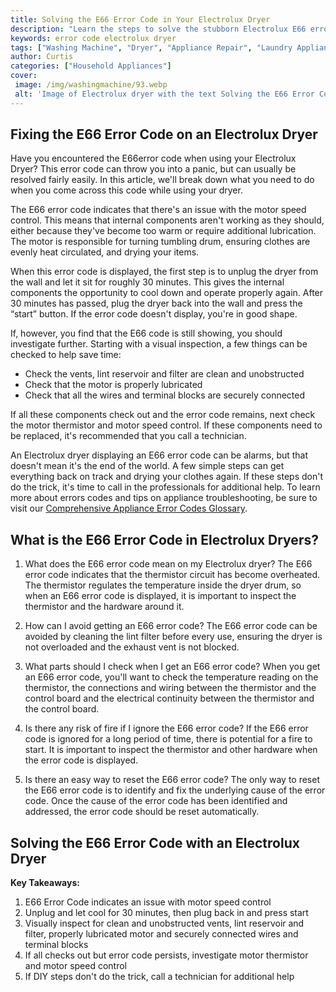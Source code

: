 ```yaml
---
title: Solving the E66 Error Code in Your Electrolux Dryer
description: "Learn the steps to solve the stubborn Electrolux E66 error code from this helpful blog post Discover important tips that can save you time and hassle"
keywords: error code electrolux dryer
tags: ["Washing Machine", "Dryer", "Appliance Repair", "Laundry Appliances", "Appliance Brand"]
author: Curtis
categories: ["Household Appliances"]
cover: 
 image: /img/washingmachine/93.webp
 alt: 'Image of Electrolux dryer with the text Solving the E66 Error Code in your Electrolux Dryer'
---
```

## Fixing the E66 Error Code on an Electrolux Dryer
Have you encountered the E66error code when using your Electrolux Dryer? This error code can throw you into a panic, but can usually be resolved fairly easily. In this article, we'll break down what you need to do when you come across this code while using your dryer. 

The E66 error code indicates that there's an issue with the motor speed control. This means that internal components aren't working as they should, either because they've become too warm or require additional lubrication. The motor is responsible for turning tumbling drum, ensuring clothes are evenly heat circulated, and drying your items.

When this error code is displayed, the first step is to unplug the dryer from the wall and let it sit for roughly 30 minutes. This gives the internal components the opportunity to cool down and operate properly again. After 30 minutes has passed, plug the dryer back into the wall and press the “start” button. If the error code doesn't display, you're in good shape. 

If, however, you find that the E66 code is still showing, you should investigate further. Starting with a visual inspection, a few things can be checked to help save time: 
- Check the vents, lint reservoir and filter are clean and unobstructed
- Check that the motor is properly lubricated
- Check that all the wires and terminal blocks are securely connected

If all these components check out and the error code remains, next check the motor thermistor and motor speed control. If these components need to be replaced, it's recommended that you call a technician.

An Electrolux dryer displaying an E66 error code can be alarms, but that doesn't mean it's the end of the world. A few simple steps can get everything back on track and drying your clothes again. If these steps don't do the trick, it's time to call in the professionals for additional help. To learn more about errors codes and tips on appliance troubleshooting, be sure to visit our [Comprehensive Appliance Error Codes Glossary](./error-codes/).

## What is the E66 Error Code in Electrolux Dryers?

1. What does the E66 error code mean on my Electrolux dryer? 
The E66 error code indicates that the thermistor circuit has become overheated. The thermistor regulates the temperature inside the dryer drum, so when an E66 error code is displayed, it is important to inspect the thermistor and the hardware around it.

2. How can I avoid getting an E66 error code? 
The E66 error code can be avoided by cleaning the lint filter before every use, ensuring the dryer is not overloaded and the exhaust vent is not blocked.

3. What parts should I check when I get an E66 error code? 
When you get an E66 error code, you'll want to check the temperature reading on the thermistor, the connections and wiring between the thermistor and the control board and the electrical continuity between the thermistor and the control board.

4. Is there any risk of fire if I ignore the E66 error code?
If the E66 error code is ignored for a long period of time, there is potential for a fire to start. It is important to inspect the thermistor and other hardware when the error code is displayed.

5. Is there an easy way to reset the E66 error code?
The only way to reset the E66 error code is to identify and fix the underlying cause of the error code. Once the cause of the error code has been identified and addressed, the error code should be reset automatically.

## Solving the E66 Error Code with an Electrolux Dryer

**Key Takeaways:**
1. E66 Error Code indicates an issue with motor speed control
2. Unplug and let cool for 30 minutes, then plug back in and press start
3. Visually inspect for clean and unobstructed vents, lint reservoir and filter, properly lubricated motor and securely connected wires and terminal blocks
4. If all checks out but error code persists, investigate motor thermistor and motor speed control
5. If DIY steps don't do the trick, call a technician for additional help
